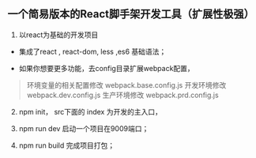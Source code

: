 ## 一个简易版本的React脚手架开发工具（扩展性极强）

1. 以react为基础的开发项目

- 集成了react , react-dom, less ,es6 基础语法；

- 如果你想要更多功能，去config目录扩展webpack配置，
> 环境变量的相关配置修改 webpack.base.config.js
> 开发环境修改 webpack.dev.config.js
> 生产环境修改 webpack.prd.config.js

2. npm init， src下面的 index 为开发的主入口，

3. npm run dev 启动一个项目在9009端口；

4. npm run build 完成项目打包；
